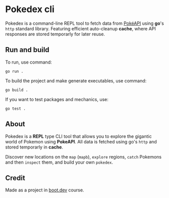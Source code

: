 # Pokedex cli

Pokedex is a command-line REPL tool to fetch data from [PokéAPI](https://pokeapi.co/) 
using **go**'s `http` standard library.
Featuring efficient auto-cleanup **cache**, where API responses are stored temporarly 
for later reuse.

## Run and build

To run, use command: 
```
go run .
```

To build the project and make generate executables, use command:
```
go build .
```

If you want to test packages and mechanics, use:
```
go test .
```

## About

Pokedex is a **REPL** type CLI tool that allows you to explore the gigantic world of Pokemon 
using **PokeAPI**. All data is fetched using go's `http` and stored temporarly in **cache**.

Discover new locations on the `map` (`mapb`), `explore` regions, 
`catch` Pokemons and then `inspect` them, and build your own `pokedex`.

## Credit

Made as a project in [boot.dev](https://www.boot.dev) course.
